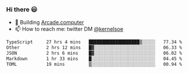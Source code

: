 ### Hi there 😃

- 🔨 Building [Arcade.computer](https://arcade.computer)
- 📫 How to reach me: twitter DM [@kernelsoe](https://twitter.com/kernelsoe)

<!--START_SECTION:waka-->

```txt
TypeScript     27 hrs 4 mins   ███████████████████▒░░░░░   77.34 %
Other          2 hrs 12 mins   █▓░░░░░░░░░░░░░░░░░░░░░░░   06.33 %
JSON           2 hrs 6 mins    █▓░░░░░░░░░░░░░░░░░░░░░░░   06.02 %
Markdown       1 hr 33 mins    █░░░░░░░░░░░░░░░░░░░░░░░░   04.45 %
TOML           19 mins         ▒░░░░░░░░░░░░░░░░░░░░░░░░   00.94 %
```

<!--END_SECTION:waka-->
